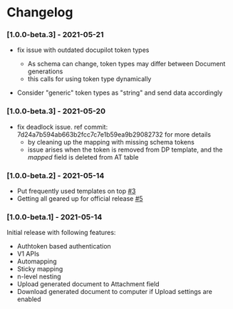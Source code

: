 # Changelog

### [1.0.0-beta.3] - 2021-05-21

* fix issue with outdated docupilot token types
    * As schema can change, token types may differ between Document generations
    * this calls for using token type dynamically

* Consider "generic" token types as "string" and send data accordingly

### [1.0.0-beta.3] - 2021-05-20

* fix deadlock issue. ref commit: 7d24a7b594ab663b2fcc7c7e1b59ea9b29082732 for more details
    * by cleaning up the mapping with missing schema tokens
    * issue arises when the token is removed from DP 
      template, and the *mapped* field is deleted
      from AT table

### [1.0.0-beta.2] - 2021-05-14

* Put frequently used templates on top [#3](https://github.com/flackonInc/docupilot-airtable-block/issues/3)
* Getting all geared up for official release [#5](https://github.com/flackonInc/docupilot-airtable-block/issues/5)

### [1.0.0-beta.1] - 2021-05-14

Initial release with following features:

* Authtoken based authentication
* V1 APIs
* Automapping
* Sticky mapping
* n-level nesting
* Upload generated document to Attachment field
* Download generated document to computer if Upload settings are enabled
